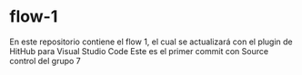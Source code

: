 # flow-1
En este repositorio contiene el flow 1, el cual se actualizará con el plugin de HitHub para Visual Studio Code
Este es el primer commit con Source control del grupo 7